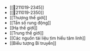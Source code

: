 - [[💬211019-2345]]
- [[💬211019-2350]]
- [[Thượng thế giới]]
- [[Tần số rung động]]
- [[Hạ thế giới]]
- [[Trung thế giới]]
- [[Các nguồn tài liệu tìm hiểu tâm linh]]
- [[Biểu tượng Bí truyền]]
